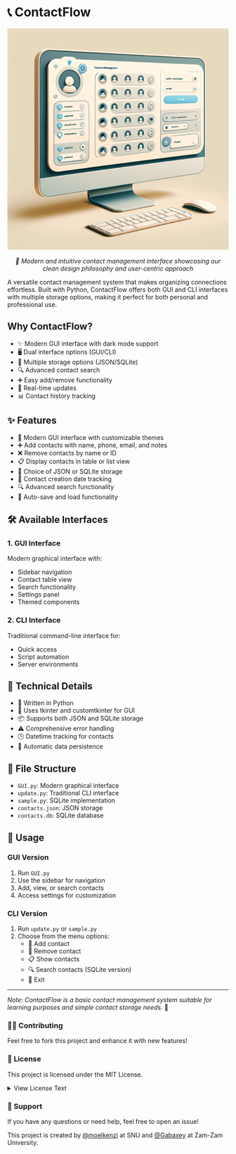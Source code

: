 # 📞 ContactFlow

<div align="center">
  <img src="Assets/Images/image-03.png" alt="ContactFlow Interface" width="650px"/>
  <p><em>🎯 Modern and intuitive contact management interface showcasing our clean design philosophy and user-centric approach</em></p>
</div>

A versatile contact management system that makes organizing connections effortless. Built with Python, ContactFlow offers both GUI and CLI interfaces with multiple storage options, making it perfect for both personal and professional use.

## Why ContactFlow?
- ✨ Modern GUI interface with dark mode support
- 🖥️ Dual interface options (GUI/CLI)
- 💾 Multiple storage options (JSON/SQLite)
- 🔍 Advanced contact search
- ➕ Easy add/remove functionality
- 🔄 Real-time updates
- 📊 Contact history tracking

## ✨ Features

- 🎨 Modern GUI interface with customizable themes
- ➕ Add contacts with name, phone, email, and notes
- ❌ Remove contacts by name or ID
- 📋 Display contacts in table or list view
- 💾 Choice of JSON or SQLite storage
- 📅 Contact creation date tracking
- 🔍 Advanced search functionality
- 💫 Auto-save and load functionality

## 🛠️ Available Interfaces

### 1. GUI Interface
Modern graphical interface with:
- Sidebar navigation
- Contact table view
- Search functionality
- Settings panel
- Themed components

### 2. CLI Interface
Traditional command-line interface for:
- Quick access
- Script automation
- Server environments

## 🔧 Technical Details

- 🐍 Written in Python
- 🎨 Uses tkinter and customtkinter for GUI
- 📦 Supports both JSON and SQLite storage
- ⚠️ Comprehensive error handling
- 🕒 Datetime tracking for contacts
- 💾 Automatic data persistence

## 📁 File Structure

- `GUI.py`: Modern graphical interface
- `update.py`: Traditional CLI interface
- `sample.py`: SQLite implementation
- `contacts.json`: JSON storage
- `contacts.db`: SQLite database

## 🚀 Usage

### GUI Version
1. Run `GUI.py`
2. Use the sidebar for navigation
3. Add, view, or search contacts
4. Access settings for customization

### CLI Version
1. Run `update.py` or `sample.py`
2. Choose from the menu options:
   - 🔵 Add contact
   - 🔴 Remove contact
   - 📋 Show contacts
   - 🔍 Search contacts (SQLite version)
   - 🚪 Exit

---

*Note: ContactFlow is a basic contact management system suitable for learning purposes and simple contact storage needs.* 🎯

### 👨‍💻 Contributing

Feel free to fork this project and enhance it with new features! 

### 📄 License

This project is licensed under the MIT License.

<details>
<summary>View License Text</summary>

MIT License

Copyright (c) 2024 ContactFlow

Permission is hereby granted, free of charge, to any person obtaining a copy
of this software and associated documentation files (the "Software"), to deal
in the Software without restriction, including without limitation the rights
to use, copy, modify, merge, publish, distribute, sublicense, and/or sell
copies of the Software, and to permit persons to whom the Software is
furnished to do so, subject to the following conditions:

The above copyright notice and this permission notice shall be included in all
copies or substantial portions of the Software.

THE SOFTWARE IS PROVIDED "AS IS", WITHOUT WARRANTY OF ANY KIND, EXPRESS OR
IMPLIED, INCLUDING BUT NOT LIMITED TO THE WARRANTIES OF MERCHANTABILITY,
FITNESS FOR A PARTICULAR PURPOSE AND NONINFRINGEMENT. IN NO EVENT SHALL THE
AUTHORS OR COPYRIGHT HOLDERS BE LIABLE FOR ANY CLAIM, DAMAGES OR OTHER
LIABILITY, WHETHER IN AN ACTION OF CONTRACT, TORT OR OTHERWISE, ARISING FROM,
OUT OF OR IN CONNECTION WITH THE SOFTWARE OR THE USE OR OTHER DEALINGS IN THE
SOFTWARE.
</details>

### 🤝 Support

If you have any questions or need help, feel free to open an issue!

This project is created by [@moelkenzi](https://github.com/moelkenzi) at SNU and [@Gabaxey](https://github.com/Gabaxey) at Zam-Zam University.
